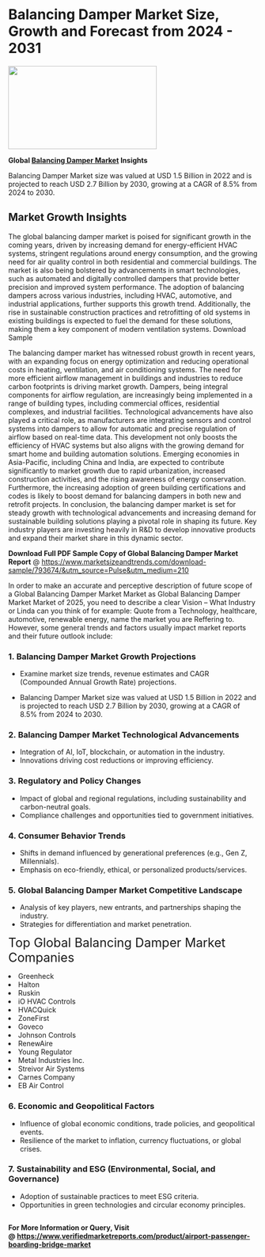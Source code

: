 <H1>Balancing Damper Market Size, Growth and Forecast from 2024 - 2031</H1><img class="aligncenter size-medium wp-image-584254" src="https://thirdeyenews.in/wp-content/uploads/2024/09/Global-Market-Research-300x168.jpeg" alt="" width="300" height="168" /><p><strong>Global&nbsp;<a href="https://www.marketsizeandtrends.com/download-sample/793674/&amp;utm_source=Pulse&amp;utm_medium=210">Balancing Damper Market</a> Insights</strong></p><p>Balancing Damper Market size was valued at USD 1.5 Billion in 2022 and is projected to reach USD 2.7 Billion by 2030, growing at a CAGR of 8.5% from 2024 to 2030.</p><p><h2>Market Growth Insights</h2> <p>The global balancing damper market is poised for significant growth in the coming years, driven by increasing demand for energy-efficient HVAC systems, stringent regulations around energy consumption, and the growing need for air quality control in both residential and commercial buildings. The market is also being bolstered by advancements in smart technologies, such as automated and digitally controlled dampers that provide better precision and improved system performance. The adoption of balancing dampers across various industries, including HVAC, automotive, and industrial applications, further supports this growth trend. Additionally, the rise in sustainable construction practices and retrofitting of old systems in existing buildings is expected to fuel the demand for these solutions, making them a key component of modern ventilation systems. Download Sample </p> <p>The balancing damper market has witnessed robust growth in recent years, with an expanding focus on energy optimization and reducing operational costs in heating, ventilation, and air conditioning systems. The need for more efficient airflow management in buildings and industries to reduce carbon footprints is driving market growth. Dampers, being integral components for airflow regulation, are increasingly being implemented in a range of building types, including commercial offices, residential complexes, and industrial facilities. Technological advancements have also played a critical role, as manufacturers are integrating sensors and control systems into dampers to allow for automatic and precise regulation of airflow based on real-time data. This development not only boosts the efficiency of HVAC systems but also aligns with the growing demand for smart home and building automation solutions. Emerging economies in Asia-Pacific, including China and India, are expected to contribute significantly to market growth due to rapid urbanization, increased construction activities, and the rising awareness of energy conservation. Furthermore, the increasing adoption of green building certifications and codes is likely to boost demand for balancing dampers in both new and retrofit projects. In conclusion, the balancing damper market is set for steady growth with technological advancements and increasing demand for sustainable building solutions playing a pivotal role in shaping its future. Key industry players are investing heavily in R&D to develop innovative products and expand their market share in this dynamic sector. </p><p><span class=""><strong>Download Full PDF Sample Copy of Global Balancing Damper Market Report</strong> @ <a href="https://www.marketsizeandtrends.com/download-sample/793674/&amp;utm_source=Pulse&amp;utm_medium=210" target="_blank">https://www.marketsizeandtrends.com/download-sample/793674/&amp;utm_source=Pulse&amp;utm_medium=210</a></span></p><p>In order to make an accurate and perceptive description of future scope of a Global&nbsp;Balancing Damper Market Market as Global&nbsp;Balancing Damper Market Market of 2025, you need to describe a clear Vision &ndash; What Industry or Linda can you think of for example: Quote from a Technology, healthcare, automotive, renewable energy, name the market you are Reffering to. However, some general trends and factors usually impact market reports and their future outlook include:</p><h3>1.&nbsp;<strong>Balancing Damper Market Growth Projections</strong></h3><ul><li>Examine market size trends, revenue estimates and CAGR (Compounded Annual Growth Rate) projections.</li><li><p>Balancing Damper Market size was valued at USD 1.5 Billion in 2022 and is projected to reach USD 2.7 Billion by 2030, growing at a CAGR of 8.5% from 2024 to 2030.</p></li></ul><h3>2.&nbsp;<strong>Balancing Damper Market Technological Advancements</strong></h3><ul><li>Integration of AI, IoT, blockchain, or automation in the industry.</li><li>Innovations driving cost reductions or improving efficiency.</li></ul><h3>3.&nbsp;<strong>Regulatory and Policy Changes</strong></h3><ul><li>Impact of global and regional regulations, including sustainability and carbon-neutral goals.</li><li>Compliance challenges and opportunities tied to government initiatives.</li></ul><h3>4.&nbsp;<strong>Consumer Behavior Trends</strong></h3><ul><li>Shifts in demand influenced by generational preferences (e.g., Gen Z, Millennials).</li><li>Emphasis on eco-friendly, ethical, or personalized products/services.</li></ul><h3>5.&nbsp;<strong>Global Balancing Damper Market Competitive Landscape</strong></h3><ul><li>Analysis of key players, new entrants, and partnerships shaping the industry.</li><li>Strategies for differentiation and market penetration.</li></ul><p data-pm-slice="1 1 []"><span style="color: inherit; font-family: inherit; font-size: 25px;">Top Global Balancing Damper Market Companies</span></p><div class="" data-test-id=""><p><li>Greenheck</li><li> Halton</li><li> Ruskin</li><li> iO HVAC Controls</li><li> HVACQuick</li><li> ZoneFirst</li><li> Goveco</li><li> Johnson Controls</li><li> RenewAire</li><li> Young Regulator</li><li> Metal Industries Inc.</li><li> Streivor Air Systems</li><li> Carnes Company</li><li> EB Air Control</li></p></div><h3>6.&nbsp;<strong>Economic and Geopolitical Factors</strong></h3><ul><li>Influence of global economic conditions, trade policies, and geopolitical events.</li><li>Resilience of the market to inflation, currency fluctuations, or global crises.</li></ul><h3>7.&nbsp;<strong>Sustainability and ESG (Environmental, Social, and Governance)</strong></h3><ul><li>Adoption of sustainable practices to meet ESG criteria.</li><li>Opportunities in green technologies and circular economy principles.</li></ul><h2><strong style="font-size: 14px;">For More Information or Query, Visit @&nbsp;</strong><a style="background-color: #ffffff; font-size: 14px;" href="https://www.marketsizeandtrends.com/report/balancing-damper-market/" target="_blank">https://www.verifiedmarketreports.com/product/airport-passenger-boarding-bridge-market</a></h2>
